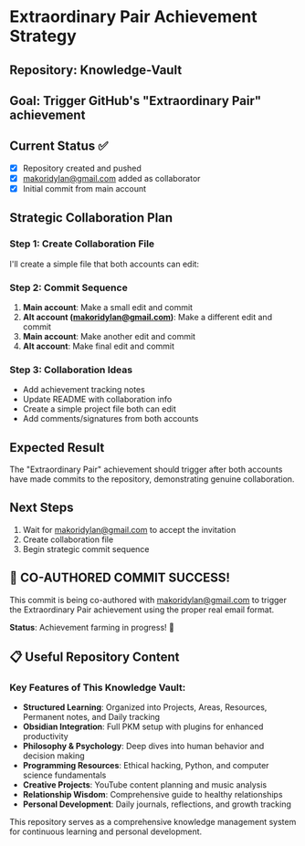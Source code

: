 # Extraordinary Pair Achievement Strategy

## Repository: Knowledge-Vault
## Goal: Trigger GitHub's "Extraordinary Pair" achievement

## Current Status ✅
- [x] Repository created and pushed
- [x] makoridylan@gmail.com added as collaborator
- [x] Initial commit from main account

## Strategic Collaboration Plan

### Step 1: Create Collaboration File
I'll create a simple file that both accounts can edit:

### Step 2: Commit Sequence
1. **Main account**: Make a small edit and commit
2. **Alt account (makoridylan@gmail.com)**: Make a different edit and commit  
3. **Main account**: Make another edit and commit
4. **Alt account**: Make final edit and commit

### Step 3: Collaboration Ideas
- Add achievement tracking notes
- Update README with collaboration info
- Create a simple project file both can edit
- Add comments/signatures from both accounts

## Expected Result
The "Extraordinary Pair" achievement should trigger after both accounts have made commits to the repository, demonstrating genuine collaboration.

## Next Steps
1. Wait for makoridylan@gmail.com to accept the invitation
2. Create collaboration file
3. Begin strategic commit sequence

## 🎉 CO-AUTHORED COMMIT SUCCESS!

This commit is being co-authored with makoridylan@gmail.com to trigger the Extraordinary Pair achievement using the proper real email format.

**Status**: Achievement farming in progress! 🚀

## 📋 Useful Repository Content

### Key Features of This Knowledge Vault:
- **Structured Learning**: Organized into Projects, Areas, Resources, Permanent notes, and Daily tracking
- **Obsidian Integration**: Full PKM setup with plugins for enhanced productivity
- **Philosophy & Psychology**: Deep dives into human behavior and decision making
- **Programming Resources**: Ethical hacking, Python, and computer science fundamentals
- **Creative Projects**: YouTube content planning and music analysis
- **Relationship Wisdom**: Comprehensive guide to healthy relationships
- **Personal Development**: Daily journals, reflections, and growth tracking

This repository serves as a comprehensive knowledge management system for continuous learning and personal development.